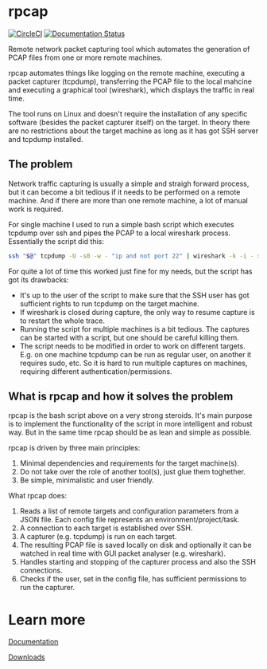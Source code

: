 # rpcap
[![CircleCI](https://circleci.com/gh/tdimitrov/rpcap/tree/master.svg?style=svg)](https://circleci.com/gh/tdimitrov/rpcap/tree/master)
[![Documentation Status](https://readthedocs.org/projects/rpcap/badge/?version=latest)](https://rpcap.readthedocs.io/en/latest/?badge=latest)

Remote network packet capturing tool which automates the generation of PCAP files from one or more remote machines.

rpcap automates things like logging on the remote machine, executing a packet capturer (tcpdump), transferring the PCAP file to the local mahcine and executing a graphical tool (wireshark), which displays the traffic in real time.

The tool runs on Linux and doesn't require the installation of any specific software (besides the packet capturer itself) on the target. In theory there are no restrictions about the target machine as long as it has got SSH server and tcpdump installed.

## The problem
Network traffic capturing is usually a simple and straigh forward process, but it can become a bit tedious if it needs to be performed on a remote machine. And if there are more than one remote machine, a lot of manual work is required.

For single machine I used to run a simple bash script which executes tcpdump over ssh and pipes the PCAP to a local wireshark process. Essentially the script did this:

```bash
ssh "$@" tcpdump -U -s0 -w - "ip and not port 22" | wireshark -k -i - > /dev/null 2>&1 &
```

For quite a lot of time this worked just fine for my needs, but the script has got its drawbacks:
  * It's up to the user of the script to make sure that the SSH user has got sufficient rights to run tcpdump on the target machine.
  * If wireshark is closed during capture, the only way to resume capture is to restart the whole trace.
  * Running the script for multiple machines is a bit tedious. The captures can be started with a script, but one should be careful killing them.
  * The script needs to be modified in order to work on different targets. E.g. on one machine tcpdump can be run as regular user, on another it requires sudo, etc. So it is hard to run multiple captures on machines, requiring different authentication/permissions.

## What is rpcap and how it solves the problem
rpcap is the bash script above on a very strong steroids. It's main purpose is to implement the functionality of the script in more intelligent and robust way. But in the same time rpcap should be as lean and simple as possible.

rpcap is driven by three main principles:
1. Minimal dependencies and requirements for the target machine(s).
2. Do not take over the role of another tool(s), just glue them toghether.
3. Be simple, minimalistic and user friendly.

What rpcap does:
1. Reads a list of remote targets and configuration parameters from a JSON file. Each config file represents an environment/project/task.
2. A connection to each target is established over SSH.
3. A capturer (e.g. tcpdump) is run on each target.
4. The resulting PCAP file is saved locally on disk and optionally it can be watched in real time with GUI packet analyser (e.g. wireshark).
5. Handles starting and stopping of the capturer process and also the SSH connections.
6. Checks if the user, set in the config file, has sufficient permissions to run the capturer.

# Learn more
[Documentation](https://rpcap.readthedocs.io)

[Downloads](https://github.com/tdimitrov/rpcap/releases)

